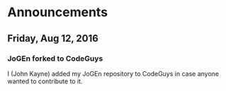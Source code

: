 # Announcements

## Friday, Aug 12, 2016
### JoGEn forked to CodeGuys
I (John Kayne) added my JoGEn repository to CodeGuys in case anyone wanted to contribute to it.
